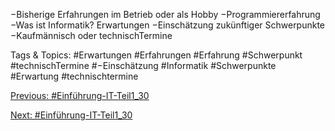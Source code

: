 −Bisherige Erfahrungen im Betrieb oder als Hobby
−Programmiererfahrung
−Was ist Informatik? Erwartungen
−Einschätzung zukünftiger Schwerpunkte
−Kaufmännisch oder technischTermine

   Tags & Topics:
   #Erwartungen
   #Erfahrungen
   #Erfahrung
   #Schwerpunkt
   #technischTermine
   #−Einschätzung
   #Informatik
   #Schwerpunkte
   #Erwartung
   #technischtermine

[Previous: #Einführung-IT-Teil1_30](Einführung-IT-Teil1_30.md)

[Next: #Einführung-IT-Teil1_30](Einführung-IT-Teil1_30.md)
